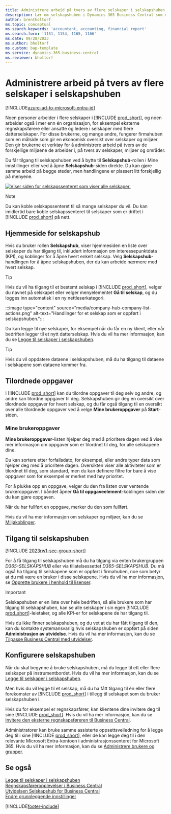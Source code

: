 ```yaml
---
title: Administrere arbeid på tvers av flere selskaper i selskapshuben
description: Lær om selskapshuben i Dynamics 365 Business Central som du bruker til å håndtere arbeidet i flere selskaper.
author: brentholtorf
ms.topic: conceptual
ms.search.keywords: 'accountant, accounting, financial report'
ms.search.form: '1151, 1154, 1165, 1166'
ms.date: 09/28/2023
ms.author: bholtorf
ms.custom: bap-template
ms.service: dynamics-365-business-central
ms.reviewer: bholtorf
---
```


# <a name="manage-work-across-multiple-companies-in-the-company-hub"></a>Administrere arbeid på tvers av flere selskaper i selskapshuben

[!INCLUDE[azure-ad-to-microsoft-entra-id](~/../shared-content/shared/azure-ad-to-microsoft-entra-id.md)]

Noen personer arbeider i flere selskaper i [!INCLUDE [prod_short](includes/prod_short.md)], og noen arbeider også i mer enn én organisasjon, for eksempel eksterne regnskapsførere eller ansatte og ledere i selskaper med flere datterselskaper. For disse brukerne, og mange andre, fungerer firmahuben som en målside som gir en økonomisk oversikt over selskaper og miljøer. Den gir brukerne et verktøy for å administrere arbeid på tvers av de forskjellige miljøene de arbeider i, på tvers av selskaper, miljøer og områder.  

Du får tilgang til selskapshuben ved å bytte til **Selskapshub**-rollen i Mine innstillinger eller ved å åpne **Selskapshub**-siden direkte. Du kan gjøre samme arbeid på begge steder, men handlingene er plassert litt forskjellig på menyene.  

[![Viser siden for selskapssenteret som viser alle selskaper.](media/company-hub.png)](media/company-hub.png#lightbox)  

> [!NOTE]
> Du kan koble selskapssenteret til så mange selskaper du vil. Du kan imidlertid bare koble selskapssenteret til selskaper som er driftet i [!INCLUDE [prod_short](includes/prod_short.md)] på nett.

## <a name="company-hub-home-page"></a>Hjemmeside for selskapshub

Hvis du bruker rollen **Selskapshub**, viser hjemmesiden en liste over selskaper du har tilgang til, inkludert informasjon om interessepunktdata (KPI), og koblinger for å åpne hvert enkelt selskap. <!--You can customize the dashboard to show the data points that you want to see by adding or removing columns. For example, you might want to see taxes that are due, how many open sales documents each company has, or the number of purchase invoices that are due next week. You can configure the view to suit your needs. If you have added many companies, you can use filters to sort your view.--> Velg **Selskapshub**-handlingen for å åpne selskapshuben, der du kan arbeide nærmere med hvert selskap.  

> [!TIP]
> Hvis du vil ha tilgang til et bestemt selskap i [!INCLUDE [prod_short](includes/prod_short.md)], velger du navnet på selskapet eller velger menyelementet **Gå til selskap**, og du logges inn automatisk i en ny nettleserkategori.

:::image type="content" source="media/company-hub-company-list-actions.png" alt-text="Handlinger for et selskap som er oppført i selskapshuben.":::

Du kan legge til nye selskaper, for eksempel når du får en ny klient, eller når bedriften legger til et nytt datterselskap. Hvis du vil ha mer informasjon, kan du se [Legge til selskaper i selskapshuben](company-hub-add-company.md).  

> [!TIP]
> Hvis du vil oppdatere dataene i selskapshuben, må du ha tilgang til dataene i selskapene som dataene kommer fra.

<!--## Company details

In the **Company Hub** page, you can see more information about each company by choosing the name of the company that you want to learn more about. This opens the **Company Details** pane, where you can see additional information, such as the following:  

* Cash account balances  
* Cash flow forecast  
* Overdue purchase invoices  
* Overdue sales invoices  

> [!TIP]
> You can launch predefined Excel workbooks from the **Reports** tab in the ribbon. These Excel workbooks are designed as ready-to-print key financial statements and reports, but you can also modify them to fit your needs. For more information, see [Analyzing Financial Statements in Microsoft Excel](finance-analyze-excel.md).  

Otherwise, close the details pane and continue to the next company.  -->

## <a name="assigned-tasks"></a>Tilordnede oppgaver

I [!INCLUDE [prod_short](includes/prod_short.md)] kan du tilordne oppgaver til deg selv og andre, og andre kan tilordne oppgaver til deg. Selskapshuben gir deg en oversikt over tilordnede oppgaver for hvert selskap, og du får også tilgang til en oversikt over alle tilordnede oppgaver ved å velge **Mine brukeroppgaver** på **Start**-siden.  

<!--In the client company, you also have cues that call out tasks assigned to you in this particular client.  -->

### <a name="my-user-tasks"></a>Mine brukeroppgaver

**Mine brukeroppgaver**-listen hjelper deg med å prioritere dagen ved å vise mer informasjon om oppgaver som er tilordnet til deg, for alle selskapene dine.  

Du kan sortere etter forfallsdato, for eksempel, eller andre typer data som hjelper deg med å prioritere dagen. Oversikten viser alle aktiviteter som er tilordnet til deg, som standard, men du kan definere filtre for bare å vise oppgaver som for eksempel er merket med høy prioritet.  

For å plukke opp en oppgave, velger du den fra listen over ventende brukeroppgaver. I båndet åpner **Gå til oppgaveelement**-koblingen siden der du kan gjøre oppgaven.  

Når du har fullført en oppgave, merker du den som fullført.  

Hvis du vil ha mer informasjon om selskaper og miljøer, kan du se [Miljøkoblinger](company-hub-add-company.md#environment-links).  

## <a name="access-the-company-hub"></a>Tilgang til selskapshuben

[!INCLUDE [2023rw1-sec-group-short](includes/2023rw1-sec-group-short.md)]

For å få tilgang til selskapshuben må du ha tilgang via enten brukergruppen *D365-SELSKAPSHUB* eller via tillatelsessettet *D365-SELSKAPSHUB*. Du må også ha tilgang til selskapene som er oppført i firmahuben, noe som betyr at du må være en bruker i disse selskapene. Hvis du vil ha mer informasjon, se [Opprette brukere i henhold til lisenser](ui-how-users-permissions.md).  

> [!IMPORTANT]
> Selskapshuben er en liste over hele bedriften, så alle brukere som har tilgang til selskapshuben, kan se alle selskaper i sin egen [!INCLUDE [prod_short](includes/prod_short.md)]-leietaker, og alle KPI-er for selskapene de har tilgang til.

Hvis du ikke finner selskapshuben, og du vet at du har fått tilgang til den, kan du kontakte systemansvarlig hvis selskapshuben er oppført på siden **Administrasjon av utvidelse**. Hvis du vil ha mer informasjon, kan du se [Tilpasse Business Central med utvidelser](ui-extensions.md).  

## <a name="set-up-the-company-hub"></a>Konfigurere selskapshuben

Når du skal begynne å bruke selskapshuben, må du legge til ett eller flere selskaper på instrumentbordet. Hvis du vil ha mer informasjon, kan du se [Legge til selskaper i selskapshuben](company-hub-add-company.md).  

Men hvis du vil legge til et selskap, må du ha fått tilgang til én eller flere forekomster av [!INCLUDE [prod_short](includes/prod_short.md)] i tillegg til selskapet som du bruker selskapshuben i.  

Hvis du for eksempel er regnskapsfører, kan klientene dine invitere deg til sine [!INCLUDE [prod_short](includes/prod_short.md)]. Hvis du vil ha mer informasjon, kan du se [Invitere den eksterne regnskapsføreren til Business Central](finance-accounting.md#inviteaccountant).  

Administratorer kan bruke samme assisterte oppsettsveiledning for å legge deg til i sine [!INCLUDE [prod_short](includes/prod_short.md)], eller de kan legge deg til i den relevante Microsoft Entra-kontoen i administrasjonssenteret for Microsoft 365. Hvis du vil ha mer informasjon, kan du se [Administrere brukere og grupper](/microsoft-365/admin/add-users/?view=o365-worldwide&preserve-view=true).  

## <a name="see-also"></a>Se også

[Legge til selskaper i selskapshuben](company-hub-add-company.md)  
[Regnskapsføreropplevelser i Business Central](finance-accounting.md)  
[Utvidelsen Selskapshub for Business Central](ui-extensions-company-hub.md)  
[Endre grunnleggende innstillinger](ui-change-basic-settings.md)  


[!INCLUDE[footer-include](includes/footer-banner.md)]
